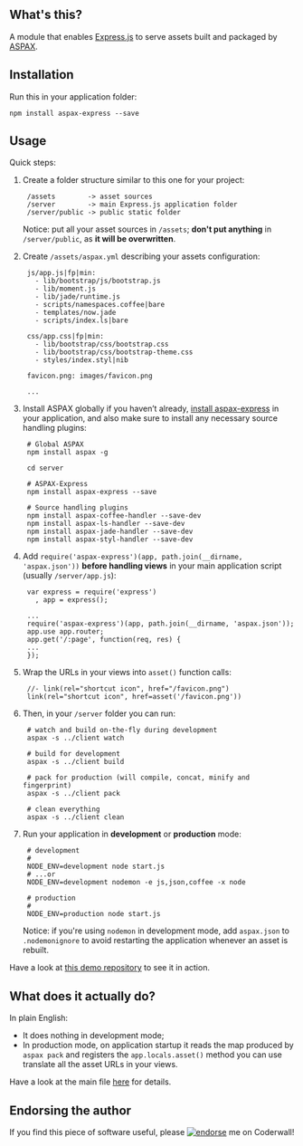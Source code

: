 ## What's this?
A module that enables [Express.js](http://expressjs.com) to serve assets built and packaged by [ASPAX](http://aspax.github.io).

## Installation
Run this in your application folder:

    npm install aspax-express --save

## Usage
Quick steps:

1. Create a folder structure similar to this one for your project:

        /assets        -> asset sources
        /server        -> main Express.js application folder
        /server/public -> public static folder

   Notice: put all your asset sources in `/assets`; **don't put anything** in `/server/public`, as **it will be overwritten**.

2. Create `/assets/aspax.yml` describing your assets configuration:

        js/app.js|fp|min:
          - lib/bootstrap/js/bootstrap.js
          - lib/moment.js
          - lib/jade/runtime.js
          - scripts/namespaces.coffee|bare
          - templates/now.jade
          - scripts/index.ls|bare

        css/app.css|fp|min:
          - lib/bootstrap/css/bootstrap.css
          - lib/bootstrap/css/bootstrap-theme.css
          - styles/index.styl|nib

        favicon.png: images/favicon.png

        ...

3. Install ASPAX globally if you haven’t already, [install aspax-express](#installation) in your application, and also make sure to install any necessary source handling plugins:

        # Global ASPAX
        npm install aspax -g

        cd server

        # ASPAX-Express
        npm install aspax-express --save

        # Source handling plugins
        npm install aspax-coffee-handler --save-dev
        npm install aspax-ls-handler --save-dev
        npm install aspax-jade-handler --save-dev
        npm install aspax-styl-handler --save-dev

4. Add `require('aspax-express')(app, path.join(__dirname, 'aspax.json'))` **before handling views** in your main application script (usually `/server/app.js`):

        var express = require('express')
          , app = express();

        ...
        require('aspax-express')(app, path.join(__dirname, 'aspax.json'));
        app.use app.router;
        app.get('/:page', function(req, res) {
        ...
        });

5. Wrap the URLs in your views into `asset()` function calls:

        //- link(rel="shortcut icon", href="/favicon.png")
        link(rel="shortcut icon", href=asset('/favicon.png'))

6. Then, in your `/server` folder you can run:

        # watch and build on-the-fly during development
        aspax -s ../client watch

        # build for development
        aspax -s ../client build

        # pack for production (will compile, concat, minify and fingerprint)
        aspax -s ../client pack

        # clean everything
        aspax -s ../client clean

7. Run your application in **development** or **production** mode:

        # development
        #
        NODE_ENV=development node start.js
        # ...or
        NODE_ENV=development nodemon -e js,json,coffee -x node

        # production
        #
        NODE_ENV=production node start.js

   Notice: if you're using `nodemon` in development mode, add `aspax.json` to `.nodemonignore` to avoid restarting the application whenever an asset is rebuilt.

Have a look at [this demo repository](https://github.com/icflorescu/aspax-demo) to see it in action.

## What does it **actually** do?
In plain English:

- It does nothing in development mode;
- In production mode, on application startup it reads the map produced by `aspax pack` and registers the `app.locals.asset()` method you can use translate all the asset URLs in your views.

Have a look at the main file [here](https://github.com/icflorescu/aspax-express/blob/master/index.js) for details.

## Endorsing the author
If you find this piece of software useful, please [![endorse](https://api.coderwall.com/icflorescu/endorsecount.png)](https://coderwall.com/icflorescu) me on Coderwall!
